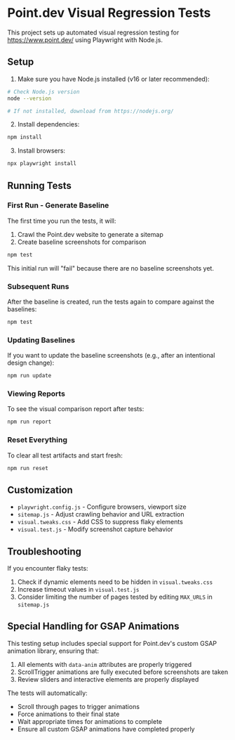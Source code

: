 # Point.dev Visual Regression Tests

This project sets up automated visual regression testing for https://www.point.dev/ using Playwright with Node.js.

## Setup

1. Make sure you have Node.js installed (v16 or later recommended):

```bash
# Check Node.js version
node --version

# If not installed, download from https://nodejs.org/
```

2. Install dependencies:

```bash
npm install
```

3. Install browsers:

```bash
npx playwright install
```

## Running Tests

### First Run - Generate Baseline

The first time you run the tests, it will:

1. Crawl the Point.dev website to generate a sitemap
2. Create baseline screenshots for comparison

```bash
npm test
```

This initial run will "fail" because there are no baseline screenshots yet.

### Subsequent Runs

After the baseline is created, run the tests again to compare against the baselines:

```bash
npm test
```

### Updating Baselines

If you want to update the baseline screenshots (e.g., after an intentional design change):

```bash
npm run update
```

### Viewing Reports

To see the visual comparison report after tests:

```bash
npm run report
```

### Reset Everything

To clear all test artifacts and start fresh:

```bash
npm run reset
```

## Customization

- `playwright.config.js` - Configure browsers, viewport size
- `sitemap.js` - Adjust crawling behavior and URL extraction
- `visual.tweaks.css` - Add CSS to suppress flaky elements
- `visual.test.js` - Modify screenshot capture behavior

## Troubleshooting

If you encounter flaky tests:

1. Check if dynamic elements need to be hidden in `visual.tweaks.css`
2. Increase timeout values in `visual.test.js`
3. Consider limiting the number of pages tested by editing `MAX_URLS` in `sitemap.js`

## Special Handling for GSAP Animations

This testing setup includes special support for Point.dev's custom GSAP animation library, ensuring that:

1. All elements with `data-anim` attributes are properly triggered
2. ScrollTrigger animations are fully executed before screenshots are taken
3. Review sliders and interactive elements are properly displayed

The tests will automatically:

- Scroll through pages to trigger animations
- Force animations to their final state
- Wait appropriate times for animations to complete
- Ensure all custom GSAP animations have completed properly
